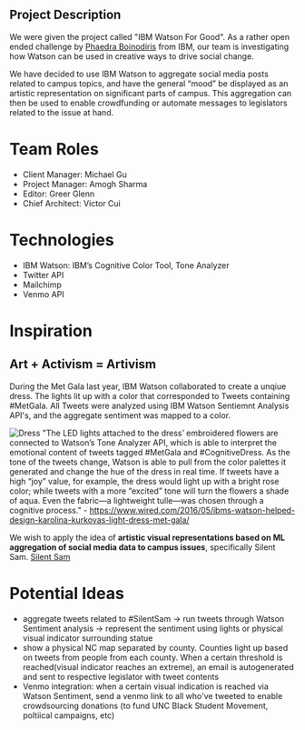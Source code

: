 ## Project Description
We were given the project called "IBM Watson For Good".
As a rather open ended challenge by [Phaedra Boinodiris](https://www.linkedin.com/in/phaedra) from IBM, our team is investigating how Watson can be used in creative ways to drive social change.

We have decided to use IBM Watson to aggregate social media posts related to campus topics, and have the general “mood” be displayed as an artistic representation on significant parts of campus. This aggregation can then be used to enable crowdfunding or automate messages to legislators related to the issue at hand.

# Team Roles
- Client Manager: Michael Gu
- Project Manager: Amogh Sharma
- Editor: Greer Glenn
- Chief Architect: Victor Cui

# Technologies
- IBM Watson: IBM’s Cognitive Color Tool, Tone Analyzer
- Twitter API
- Mailchimp
- Venmo API

# Inspiration  
## Art + Activism = Artivism
During the Met Gala last year, IBM Watson collaborated to create a unqiue dress. 
The lights lit up with a color that corresponded to Tweets containing #MetGala. All Tweets were analyzed using IBM Watson Sentiemnt Analysis API's, and the aggregate sentiment was mapped to a color. 

![Dress](https://media.wired.com/photos/592704e7f3e2356fd800b338/master/w_582,c_limit/KK_FINAL-Red-Carpet-1.jpg)
"The LED lights attached to the dress’ embroidered flowers are connected to Watson’s Tone Analyzer API, which is able to interpret the emotional content of tweets tagged #MetGala and #CognitiveDress. As the tone of the tweets change, Watson is able to pull from the color palettes it generated and change the hue of the dress in real time. If tweets have a high “joy” value, for example, the dress would light up with a bright rose color; while tweets with a more “excited” tone will turn the flowers a shade of aqua. Even the fabric—a lightweight tulle—was chosen through a cognitive process." - https://www.wired.com/2016/05/ibms-watson-helped-design-karolina-kurkovas-light-dress-met-gala/

We wish to apply the idea of **artistic visual representations based on ML aggregation of social media data to campus issues**, specifically Silent Sam.
[Silent Sam](http://www.newsobserver.com/news/local/crime/mj3rol/picture167359702/alternates/FREE_640/RAL_%20081317-SILENT-SAM-TEL-004)

# Potential Ideas
- aggregate tweets related to #SilentSam -> run tweets through Watson Sentiment analysis -> represent the sentiment using lights or physical visual indicator surrounding statue
- show a physical NC map separated by county. Counties light up based on tweets from people from each county. When a certain threshold is reached(visual indicator reaches an extreme), an email is autogenerated and sent to respective legislator with tweet contents
- Venmo integration: when a certain visual indication is reached via Watson Sentiment, send a venmo link to all who've tweeted to enable crowdsourcing donations (to fund UNC Black Student Movement, poltiical campaigns, etc) 

